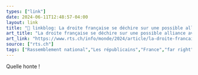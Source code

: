 ```yaml
---
types: ["link"]
date: 2024-06-11T12:48:57-04:00
layout: link
title: "🔗 linkblog: La droite française se déchire sur une possible alliance avec le RN en vue des législatives'"
art_title: "La droite française se déchire sur une possible alliance avec le RN en vue des législatives"
art_link: "https://www.rts.ch/info/monde/2024/article/la-droite-francaise-se-dechire-sur-une-possible-alliance-avec-le-rn-en-vue-des-legislatives-28535042.html?rts_source=rss_t"
source: ["rts.ch"]
tags: ["Rassemblement national","Les républicains","France","far right"]
---
```

Quelle honte !
